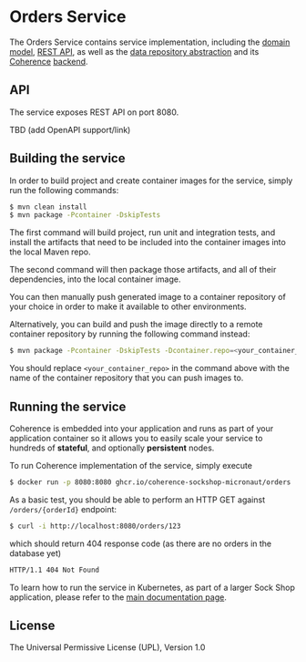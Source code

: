 # Orders Service

The Orders Service contains service implementation, including the
[domain model](./src/main/java/io/micronaut/examples/sockshop/orders/Order.java),
[REST API](./src/main/java/io/micronaut/examples/sockshop/orders/OrderResource.java), as well as the
[data repository abstraction](./src/main/java/io/micronaut/examples/sockshop/orders/OrderRepository.java)
and its [Coherence](https://coherence.java.net/) [backend](src/main/java/io/micronaut/examples/sockshop/orders/CoherenceOrderRepository.java).

## API

The service exposes REST API on port 8080. 

TBD (add OpenAPI support/link)

## Building the service

In order to build project and create container images for the service, simply run the 
following commands:

```bash
$ mvn clean install
$ mvn package -Pcontainer -DskipTests
``` 

The first command will build project, run unit and integration tests, and install the
artifacts that need to be included into the container images into the local Maven repo.

The second command will then package those artifacts, and all of their dependencies, into
the local container image.

You can then manually push generated image to a container repository of your choice in order
to make it available to other environments.

Alternatively, you can build and push the image directly to a remote container repository by
running the following command instead:

```bash
$ mvn package -Pcontainer -DskipTests -Dcontainer.repo=<your_container_repo> -Djib.goal=build
```

You should replace `<your_container_repo>` in the command above with the name of the 
container repository that you can push images to.

## Running the service

Coherence is embedded into your application and runs as part
of your application container so it allows you to easily scale your service to hundreds of **stateful**,
and optionally **persistent** nodes.

To run Coherence implementation of the service, simply execute

```bash
$ docker run -p 8080:8080 ghcr.io/coherence-sockshop-micronaut/orders
``` 

As a basic test, you should be able to perform an HTTP GET against `/orders/{orderId}` endpoint:

```bash
$ curl -i http://localhost:8080/orders/123
``` 
which should return 404 response code (as there are no orders in the database yet)
```bash
HTTP/1.1 404 Not Found
``` 

To learn how to run the service in Kubernetes, as part of a larger Sock Shop application,
please refer to the [main documentation page](../README.md).

## License
The Universal Permissive License (UPL), Version 1.0
